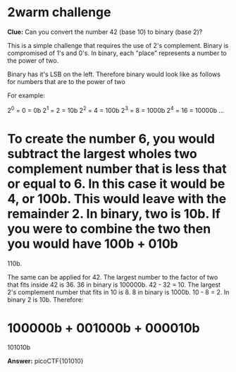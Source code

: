 # 2warm challenge

**Clue:** Can you convert the number 42 (base 10) to binary (base 2)?

This is a simple challenge that requires the use of 2's complement. Binary is compromised of 1's and 0's. In binary, each "place" represents a number to the power of two.

Binary has it's LSB on the left. Therefore binary would look like as follows for numbers that are to the power of two

For example:

  2<sup>0</sup> = 0 = 0b
  2<sup>1</sup> = 2 = 10b
  2<sup>2</sup> = 4 = 100b
  2<sup>3</sup> = 8 = 1000b
  2<sup>4</sup> = 16 = 10000b
  ...

To create the number 6, you would subtract the largest wholes two complement number that is less that or equal to 6. In this case it would be 4, or 100b.
This would leave with the remainder 2. In binary, two is 10b. 
If you were to combine the two then you would have
100b 
+
010b
=
110b. 

The same can be applied for 42. The largest number to the factor of two that fits inside 42 is 36. 36 in binary is 100000b.
42 - 32 = 10. The largest 2's complement number that fits in 10 is 8. 8 in binary is 1000b.
10 - 8 = 2. In binary 2 is 10b. 
Therefore:

100000b
+
001000b
+
000010b
=
101010b

**Answer:** picoCTF{101010}
